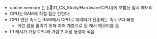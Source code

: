 - cache memory 는 [[📂01_CS_Study/Hardware/CPU]]에 포함된 임시 메모리
- CPU는 RAM에 직접 접근 안한다.
- CPU 연산 속도는 RAM에서 CPU로 데이터가 전송되는 속도보다 빠름
	- 이런 갭을 줄이기 위해 여러 계층으로 된 캐시 메모리를 둠
- L1 캐시가 가장 CPU와 가깝고 저장 용량이 작음